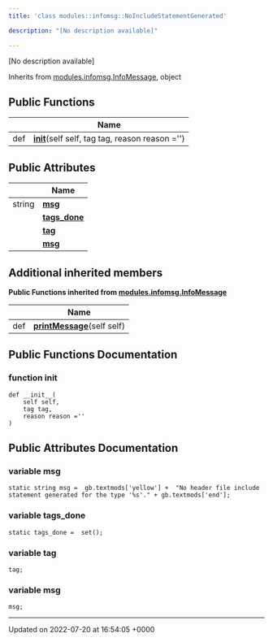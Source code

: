 ```yaml
---
title: 'class modules::infomsg::NoIncludeStatementGenerated'

description: "[No description available]"

---
```









[No description available]

Inherits from [modules.infomsg.InfoMessage](/documentation/code/classes/classmodules_1_1infomsg_1_1infomessage/), object

## Public Functions

|                | Name           |
| -------------- | -------------- |
| def | **[__init__](/documentation/code/classes/classmodules_1_1infomsg_1_1noincludestatementgenerated/#function---init--)**(self self, tag tag, reason reason ='') |

## Public Attributes

|                | Name           |
| -------------- | -------------- |
| string | **[msg](/documentation/code/classes/classmodules_1_1infomsg_1_1noincludestatementgenerated/#variable-msg)**  |
| | **[tags_done](/documentation/code/classes/classmodules_1_1infomsg_1_1noincludestatementgenerated/#variable-tags-done)**  |
| | **[tag](/documentation/code/classes/classmodules_1_1infomsg_1_1noincludestatementgenerated/#variable-tag)**  |
| | **[msg](/documentation/code/classes/classmodules_1_1infomsg_1_1noincludestatementgenerated/#variable-msg)**  |

## Additional inherited members

**Public Functions inherited from [modules.infomsg.InfoMessage](/documentation/code/classes/classmodules_1_1infomsg_1_1infomessage/)**

|                | Name           |
| -------------- | -------------- |
| def | **[printMessage](/documentation/code/classes/classmodules_1_1infomsg_1_1infomessage/#function-printmessage)**(self self) |


## Public Functions Documentation

### function __init__

```
def __init__(
    self self,
    tag tag,
    reason reason =''
)
```


## Public Attributes Documentation

### variable msg

```
static string msg =  gb.textmods['yellow'] +  "No header file include statement generated for the type '%s'." + gb.textmods['end'];
```


### variable tags_done

```
static tags_done =  set();
```


### variable tag

```
tag;
```


### variable msg

```
msg;
```


-------------------------------

Updated on 2022-07-20 at 16:54:05 +0000